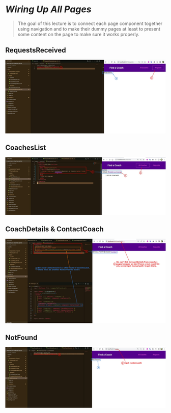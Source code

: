 # **_Wiring Up All Pages_**

> The goal of this lecture is to connect each page component together using navigation and to make their dummy pages at least to present some content on the page to make sure it works properly.

## **RequestsReceived**

![Alt request](pic/01.jpg)

## **CoachesList**

![Alt adjust all coaches](pic/02.jpg)

## **CoachDetails & ContactCoach**

![Alt input coach details](pic/03.jpg)

## **NotFound**

![Alt not found](pic/04.jpg)
